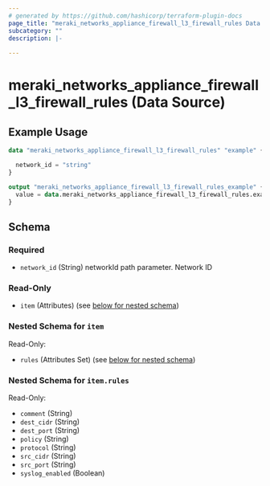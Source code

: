 ```yaml
---
# generated by https://github.com/hashicorp/terraform-plugin-docs
page_title: "meraki_networks_appliance_firewall_l3_firewall_rules Data Source - terraform-provider-meraki"
subcategory: ""
description: |-
  
---
```


# meraki_networks_appliance_firewall_l3_firewall_rules (Data Source)



## Example Usage

```terraform
data "meraki_networks_appliance_firewall_l3_firewall_rules" "example" {

  network_id = "string"
}

output "meraki_networks_appliance_firewall_l3_firewall_rules_example" {
  value = data.meraki_networks_appliance_firewall_l3_firewall_rules.example.item
}
```

<!-- schema generated by tfplugindocs -->
## Schema

### Required

- `network_id` (String) networkId path parameter. Network ID

### Read-Only

- `item` (Attributes) (see [below for nested schema](#nestedatt--item))

<a id="nestedatt--item"></a>
### Nested Schema for `item`

Read-Only:

- `rules` (Attributes Set) (see [below for nested schema](#nestedatt--item--rules))

<a id="nestedatt--item--rules"></a>
### Nested Schema for `item.rules`

Read-Only:

- `comment` (String)
- `dest_cidr` (String)
- `dest_port` (String)
- `policy` (String)
- `protocol` (String)
- `src_cidr` (String)
- `src_port` (String)
- `syslog_enabled` (Boolean)
